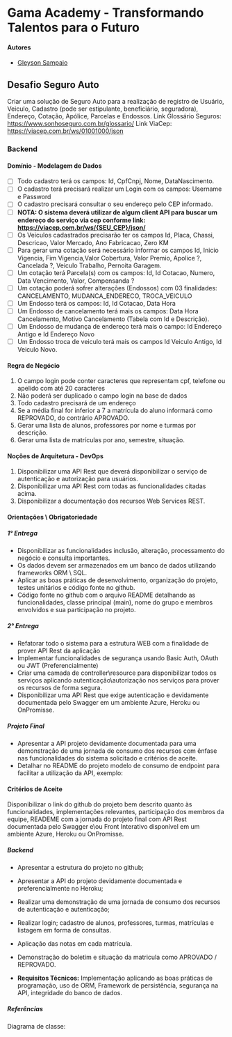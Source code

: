 # Gama Academy - Transformando Talentos para o Futuro

#### Autores
- [Gleyson Sampaio](https://github.com/gleyson-gama)

## Desafio Seguro Auto
Criar uma solução de Seguro Auto para a realização de registro de Usuário, Veiculo, Cadastro (pode ser estipulante, beneficiário, seguradora), Endereço, Cotação, Apólice, Parcelas e Endossos.
Link Glossário Seguros: https://www.sonhoseguro.com.br/glossario/
Link ViaCep: https://viacep.com.br/ws/01001000/json


### Backend

#### Domínio - Modelagem de Dados

- [ ] Todo cadastro terá os campos: Id, CpfCnpj, Nome, DataNascimento.
- [ ] O cadastro terá precisará realizar um Login com os campos: Username e Password
- [ ] O cadastro precisará consultar o seu endereço pelo CEP informado.
- [ ] **NOTA: O sistema deverá utilizar de algum client API para buscar um endereço do serviço via cep conforme link: https://viacep.com.br/ws/{SEU_CEP}/json/** 
- [ ] Os Veiculos cadastrados precisarão ter os campos Id, Placa, Chassi, Descricao, Valor Mercado, Ano Fabricacao, Zero KM
- [ ] Para gerar uma cotação será necessário informar os campos Id, Inicio Vigencia, Fim Vigencia,Valor Cobertura, Valor Premio, Apolice ?, Cancelada ?, Veiculo Trabalho, Pernoita Garagem.
- [ ] Um cotação terá Parcela(s) com os campos: Id, Id Cotacao, Numero, Data Vencimento, Valor, Compensanda ?
- [ ] Um cotação poderá sofrer alterações (Endossos) com 03 finalidades: CANCELAMENTO, MUDANCA_ENDERECO, TROCA_VEICULO
- [ ] Um Endosso terá os campos: Id, Id Cotacao, Data Hora
- [ ] Um Endosso de cancelamento terá mais os campos: Data Hora Cancelamento, Motivo Cancelamento (Tabela com Id e Descrição).
- [ ] Um Endosso de mudança de endereço terá mais o campo: Id Endereço Antigo e Id Endereço Novo
- [ ] Um Endosso troca de veiculo terá mais os campos Id Veiculo Antigo, Id Veiculo Novo.

#### Regra de Negócio

1. O campo login pode conter caracteres que representam cpf, telefone ou apelido com até 20 caracteres
1. Não poderá ser duplicado o campo login na base de dados
1. Todo cadastro precisará de um endereço
1. Se a média final for inferior a 7 a matrícula do aluno informará como REPROVADO, do contrário APROVADO.
1. Gerar uma lista de alunos, professores por nome e turmas por descrição.
2. Gerar uma lista de matrículas por ano, semestre, situação.

#### Noções de Arquitetura - DevOps

1. Disponibilizar uma API Rest que deverá disponibilizar o serviço de autenticação e autorização para usuários.
1. Disponibilizar uma API Rest com todas as funcionalidades citadas acima.
1. Disponibilizar a documentação dos recursos Web Services REST.

#### Orientações \ Obrigatoriedade

##### 1° Entrega

- Disponibilizar as funcionalidades inclusão, alteração, processamento do negócio e consulta importantes.
- Os dados devem ser armazenados em um banco de dados utilizando frameworks ORM \ SQL.
- Aplicar as boas práticas de desenvolvimento, organização do projeto, testes unitários e código fonte no github.
- Código fonte no github com o arquivo README detalhando as funcionalidades, classe principal (main), nome do grupo e membros envolvidos e sua participação no projeto.

##### 2° Entrega

- Refatorar todo o sistema para a estrutura WEB com a finalidade de prover API Rest da aplicação
- Implementar funcionalidades de segurança usando Basic Auth, OAuth ou JWT (Preferencialmente)
- Criar uma camada de controller\resource para disponibilizar todos os serviços aplicando autenticação\autorização nos serviços para prover os recursos de forma segura. 
- Disponibilizar uma API Rest que exige autenticação e devidamente documentada pelo Swagger em um ambiente Azure, Heroku ou OnPromisse.

##### Projeto Final
- Apresentar a API projeto  devidamente documentada para uma demonstração de uma jornada de consumo dos recursos com ênfase nas funcionalidades do sistema solicitado e critérios de aceite.
- Detalhar no README do projeto modelo de consumo de endpoint para facilitar a utilização da API, exemplo:


#### Critérios de Aceite
Disponibilizar o link do github do projeto bem descrito quanto às funcionalidades, implementações relevantes, participação dos membros da equipe, READEME com a jornada do projeto final com API Rest documentada pelo Swagger e\ou Front Interativo disponível em um ambiente Azure, Heroku ou OnPromisse.


##### Backend

- Apresentar a estrutura do projeto no github;
- Apresentar a API do projeto devidamente documentada e preferencialmente no Heroku;
- Realizar uma demonstração de uma jornada de consumo dos recursos de autenticação e autenticação;

- Realizar login; cadastro de alunos, professores, turmas, matrículas  e listagem em forma de consultas.
- Aplicação das notas em cada matrícula.
- Demonstração do boletim e situação da matricula como APROVADO / REPROVADO.

- **Requisitos Técnicos:** Implementação aplicando as boas práticas de programação, uso de ORM, Framework de persistência, segurança na API, integridade do banco de dados. 

##### Referências

Diagrama de classe: 


